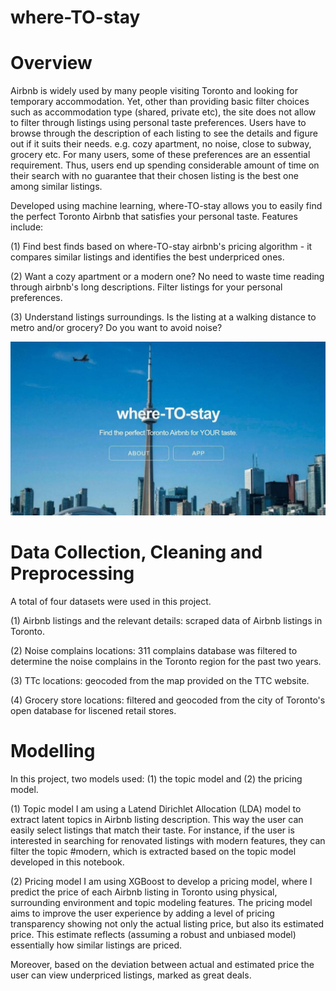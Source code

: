 # where-TO-stay

# Overview
Airbnb is widely used by many people visiting Toronto and looking for temporary accommodation. Yet, other than providing basic filter choices such as accommodation type (shared, private etc), the site does not allow to filter through listings using personal taste preferences. Users have to browse through the description of each listing to see the details and figure out if it suits their needs. e.g. cozy apartment, no noise, close to subway, grocery etc. For many users, some of these preferences are an essential requirement. Thus, users end up spending considerable amount of time on their search with no guarantee that their chosen listing is the best one among similar listings.

Developed using machine learning, where-TO-stay allows you to easily find the perfect Toronto Airbnb that satisfies your personal taste.
Features include:

(1) Find best finds based on where-TO-stay airbnb's pricing algorithm - it compares similar listings and identifies the best underpriced ones.

(2) Want a cozy apartment or a modern one? No need to waste time reading through airbnb's long descriptions. Filter listings for your personal preferences.

(3) Understand listings surroundings. Is the listing at a walking distance to metro and/or grocery? Do you want to avoid noise?

![alt text](https://github.com/zahkhaa/insight_project/blob/master/app/pics/ezgif.com-gif-maker.gif?raw=true "DEMO: where-TO-stay")

# Data Collection, Cleaning and Preprocessing
A total of four datasets were used in this project.

(1) Airbnb listings and the relevant details: scraped data of Airbnb listings in Toronto. 

(2) Noise complains locations: 311 complains database was filtered to determine the noise complains in the Toronto region for the past two years.  

(3) TTc locations: geocoded from the map provided on the TTC website.

(4) Grocery store locations: filtered and geocoded from the city of Toronto's open database for liscened retail stores.

# Modelling
In this project, two models used: (1) the topic model and (2) the pricing model.

(1) Topic model
I am using a Latend Dirichlet Allocation (LDA) model to extract latent topics in Airbnb listing description. This way the user can easily select listings that match their taste. For instance, if the user is interested in searching for renovated listings with modern features, they can filter the topic #modern, which is extracted based on the topic model developed in this notebook.

(2) Pricing model
I am using XGBoost to develop a pricing model, where I predict the price of each Airbnb listing in Toronto using physical, surrounding environment and topic modeling features. The pricing model aims to improve the user experience by adding a level of pricing transparency showing not only the actual listing price, but also its estimated price. This estimate reflects (assuming a robust and unbiased model) essentially how similar listings are priced.

Moreover, based on the deviation between actual and estimated price the user can view underpriced listings, marked as great deals.
